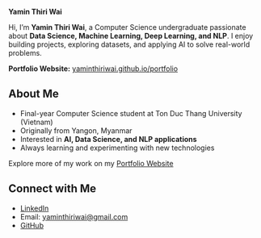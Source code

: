 **Yamin Thiri Wai**

Hi, I’m **Yamin Thiri Wai**, a Computer Science undergraduate passionate about **Data Science, Machine Learning, Deep Learning, and NLP**.
I enjoy building projects, exploring datasets, and applying AI to solve real-world problems.

**Portfolio Website:** [yaminthiriwai.github.io/portfolio](https://yaminthiriwai.github.io/portfolio/)

## About Me

* Final-year Computer Science student at Ton Duc Thang University (Vietnam)
* Originally from Yangon, Myanmar
* Interested in **AI, Data Science, and NLP applications**
* Always learning and experimenting with new technologies

Explore more of my work on my [Portfolio Website](https://yaminthiriwai.github.io/portfolio/)

## Connect with Me

* [LinkedIn](https://www.linkedin.com/in/yamin-thiri-wai/) 
* Email: [yaminthiriwai@gmail.com](mailto:yaminthiriwai@gmail.com)
* [GitHub](https://github.com/yaminthiriwai)
